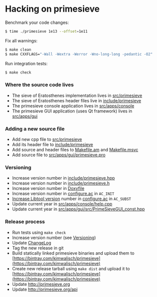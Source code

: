 Hacking on primesieve
=====================

Benchmark your code changes:
```sh
$ time ./primesieve 1e13 --offset=1e11
```

Fix all warnings:
```sh
$ make clean
$ make CXXFLAGS="-Wall -Wextra -Werror -Wno-long-long -pedantic -O2"
```

Run integration tests:
```sh
$ make check
```

### Where the source code lives

* The sieve of Eratosthenes implementation lives in [src/primesieve](src/primesieve)
* The sieve of Eratosthenes header files live in [include/primesieve](include/primesieve)
* The primesieve console application lives in [src/apps/console](src/apps/console)
* The primesieve GUI application (uses Qt framework) lives in [src/apps/gui](src/apps/gui)

### Adding a new source file

* Add new cpp file to [src/primesieve](src/primesieve)
* Add its header file to [include/primesieve](include/primesieve)
* Add source and header files to [Makefile.am](Makefile.am) and [Makefile.msvc](Makefile.msvc)
* Add source file to [src/apps/gui/primesieve.pro](src/apps/gui/primesieve.pro)

### Versioning

* Increase version number in [include/primesieve.hpp](include/primesieve.hpp)
* Increase version number in [include/primesieve.h](include/primesieve.h)
* Increase version number in [Doxyfile](Doxyfile)
* Increase version number in [configure.ac](configure.ac) in ```AC_INIT```
* [Increase Libtool version](http://www.gnu.org/software/libtool/manual/html_node/Updating-version-info.html) number in [configure.ac](configure.ac) in ```AC_SUBST```
* Update current year in [src/apps/console/help.cpp](src/apps/console/help.cpp)
* Update current year in [src/apps/gui/src/PrimeSieveGUI_const.hpp](src/apps/gui/src/PrimeSieveGUI_const.hpp)

### Release process

* Run tests using ```make check```
* Increase version number (see <a href="#versioning">Versioning</a>)
* Update [ChangeLog](ChangeLog)
* Tag the new release in git
* Build statically linked primesieve binaries and upload them to [https://bintray.com/kimwalisch/primesieve](https://bintray.com/kimwalisch/primesieve)
* Create new release tarball using ```make dist``` and upload it to [https://bintray.com/kimwalisch/primesieve](https://bintray.com/kimwalisch/primesieve)
* Update http://primesieve.org
* Update http://primesieve.org/api
